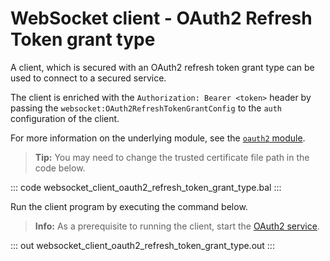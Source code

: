# WebSocket client - OAuth2 Refresh Token grant type

A client, which is secured with an OAuth2 refresh token grant type can be used to connect to a secured service.

The client is enriched with the `Authorization: Bearer <token>` header by passing the `websocket:OAuth2RefreshTokenGrantConfig` to the `auth` configuration of the client.

For more information on the underlying module, see the [`oauth2` module](https://lib.ballerina.io/ballerina/oauth2/latest/).

>**Tip:** You may need to change the trusted certificate file path in the code below.

::: code websocket_client_oauth2_refresh_token_grant_type.bal :::

Run the client program by executing the command below.

>**Info:** As a prerequisite to running the client, start the [OAuth2 service](/learn/by-example/websocket-service-oauth2/).

::: out websocket_client_oauth2_refresh_token_grant_type.out :::